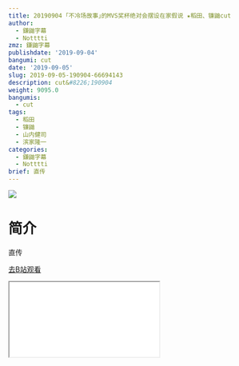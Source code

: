 ```yaml
---
title: 20190904 ｢不冷场故事｣的MVS奖杯绝对会摆设在家假说 ★稻田、镰鼬cut
author:
  - 鎌鼬字幕
  - Notttti
zmz: 鎌鼬字幕
publishdate: '2019-09-04'
bangumi: cut
date: '2019-09-05'
slug: 2019-09-05-190904-66694143
description: cut&#8226;190904
weight: 9095.0
bangumis:
  - cut
tags:
  - 稻田
  - 镰鼬
  - 山内健司
  - 滨家隆一
categories:
  - 鎌鼬字幕
  - Notttti
brief: 直传
---
```

![](https://raw.githubusercontent.com/tcgriffith/owaraisite/master/static/tmpimg/493df6e8976baf975569b424419db4003985ac3f.jpg.480.jpg)
# 简介  
直传  

[去B站观看](https://www.bilibili.com/video/av66694143/)
<div class ="resp-container"><iframe class="testiframe" src="//player.bilibili.com/player.html?aid=66694143"", scrolling="no", allowfullscreen="true" > </iframe></div> 
